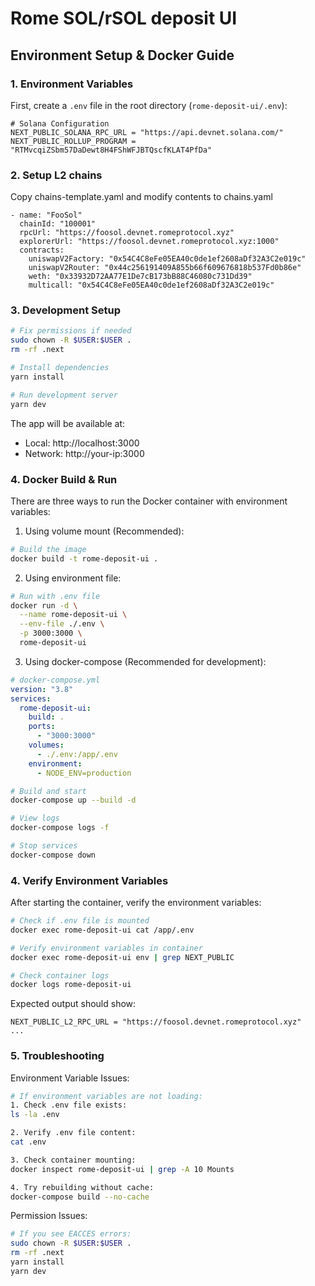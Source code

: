 # Rome SOL/rSOL deposit UI

## Environment Setup & Docker Guide

### 1. Environment Variables

First, create a `.env` file in the root directory (`rome-deposit-ui/.env`):

```env
# Solana Configuration
NEXT_PUBLIC_SOLANA_RPC_URL = "https://api.devnet.solana.com/"
NEXT_PUBLIC_ROLLUP_PROGRAM = "RTMvcqiZSbm57DaDewt8H4FShWFJBTQscfKLAT4PfDa"
```

### 2. Setup L2 chains

Copy chains-template.yaml and modify contents to chains.yaml

```env
- name: "FooSol"
  chainId: "100001"
  rpcUrl: "https://foosol.devnet.romeprotocol.xyz"
  explorerUrl: "https://foosol.devnet.romeprotocol.xyz:1000"
  contracts:
    uniswapV2Factory: "0x54C4C8eFe05EA40c0de1ef2608aDf32A3C2e019c"
    uniswapV2Router: "0x44c256191409A855b66f609676818b537Fd0b86e"
    weth: "0x33932D72AA77E1De7cB173bB88C46080c731Dd39"
    multicall: "0x54C4C8eFe05EA40c0de1ef2608aDf32A3C2e019c"
```

### 3. Development Setup

```bash
# Fix permissions if needed
sudo chown -R $USER:$USER .
rm -rf .next

# Install dependencies
yarn install

# Run development server
yarn dev
```

The app will be available at:

- Local: http://localhost:3000
- Network: http://your-ip:3000

### 4. Docker Build & Run

There are three ways to run the Docker container with environment variables:

1. Using volume mount (Recommended):

```bash
# Build the image
docker build -t rome-deposit-ui .
```

2. Using environment file:

```bash
# Run with .env file
docker run -d \
  --name rome-deposit-ui \
  --env-file ./.env \
  -p 3000:3000 \
  rome-deposit-ui
```

3. Using docker-compose (Recommended for development):

```yaml
# docker-compose.yml
version: "3.8"
services:
  rome-deposit-ui:
    build: .
    ports:
      - "3000:3000"
    volumes:
      - ./.env:/app/.env
    environment:
      - NODE_ENV=production
```

```bash
# Build and start
docker-compose up --build -d

# View logs
docker-compose logs -f

# Stop services
docker-compose down
```

### 4. Verify Environment Variables

After starting the container, verify the environment variables:

```bash
# Check if .env file is mounted
docker exec rome-deposit-ui cat /app/.env

# Verify environment variables in container
docker exec rome-deposit-ui env | grep NEXT_PUBLIC

# Check container logs
docker logs rome-deposit-ui
```

Expected output should show:

```
NEXT_PUBLIC_L2_RPC_URL = "https://foosol.devnet.romeprotocol.xyz"
...
```

### 5. Troubleshooting

Environment Variable Issues:

```bash
# If environment variables are not loading:
1. Check .env file exists:
ls -la .env

2. Verify .env file content:
cat .env

3. Check container mounting:
docker inspect rome-deposit-ui | grep -A 10 Mounts

4. Try rebuilding without cache:
docker-compose build --no-cache
```

Permission Issues:

```bash
# If you see EACCES errors:
sudo chown -R $USER:$USER .
rm -rf .next
yarn install
yarn dev
```
